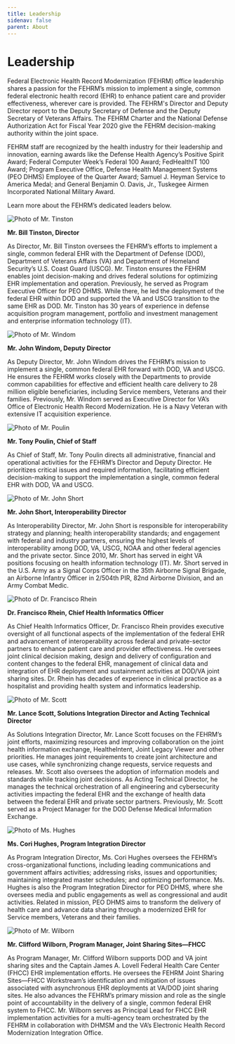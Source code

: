 ```yaml
---
title: Leadership
sidenav: false
parent: About
---
```

# Leadership

Federal Electronic Health Record Modernization (FEHRM) office leadership shares a passion for the FEHRM’s mission to implement a single, common federal electronic health record (EHR) to enhance patient care and provider effectiveness, wherever care is provided. The FEHRM's Director and Deputy Director report to the Deputy Secretary of Defense and the Deputy Secretary of Veterans Affairs. The FEHRM Charter and the National Defense Authorization Act for Fiscal Year 2020 give the FEHRM decision-making authority within the joint space.

FEHRM staff are recognized by the health industry for their leadership and innovation, earning awards like the Defense Health Agency’s Positive Spirit Award; Federal Computer Week’s Federal 100 Award; FedHealthIT 100 Award; Program Executive Office, Defense Health Management Systems (PEO DHMS) Employee of the Quarter Award; Samuel J. Heyman Service to America Medal; and General Benjamin O. Davis, Jr., Tuskegee Airmen Incorporated National Military Award.

Learn more about the FEHRM’s dedicated leaders below.

![Photo of Mr. Tinston](/images/tinston.jpg)

**Mr. Bill Tinston, Director**

As Director, Mr. Bill Tinston oversees the FEHRM’s efforts to implement a single, common federal EHR with the Department of Defense (DOD), Department of Veterans Affairs (VA) and Department of Homeland Security’s U.S. Coast Guard (USCG). Mr. Tinston ensures the FEHRM enables joint decision-making and drives federal solutions for optimizing EHR implementation and operation. Previously, he served as Program Executive Officer for PEO DHMS. While there, he led the deployment of the federal EHR within DOD and supported the VA and USCG transition to the same EHR as DOD. Mr. Tinston has 30 years of experience in defense acquisition program management, portfolio and investment management and enterprise information technology (IT).

![Photo of Mr. Windom](/images/windom.jpg)

**Mr. John Windom, Deputy Director**

As Deputy Director, Mr. John Windom drives the FEHRM’s mission to implement a single, common federal EHR forward with DOD, VA and USCG. He ensures the FEHRM works closely with the Departments to provide common capabilities for effective and efficient health care delivery to 28 million eligible beneficiaries, including Service members, Veterans and their families. Previously, Mr. Windom served as Executive Director for VA’s Office of Electronic Health Record Modernization. He is a Navy Veteran with extensive IT acquisition experience.

![Photo of Mr. Poulin](../images/poulin_tony_lowres.jpg)

**Mr. Tony Poulin, Chief of Staff**

As Chief of Staff, Mr. Tony Poulin directs all administrative, financial and operational activities for the FEHRM’s Director and Deputy Director. He prioritizes critical issues and required information, facilitating efficient decision-making to support the implementation a single, common federal EHR with DOD, VA and USCG.

![Photo of Mr. John Short](../images/john_short.jpg)

**Mr. John Short, Interoperability Director**

As Interoperability Director, Mr. John Short is responsible for interoperability strategy and planning; health interoperability standards; and engagement with federal and industry partners, ensuring the highest levels of interoperability among DOD, VA, USCG, NOAA and other federal agencies and the private sector. Since 2010, Mr. Short has served in eight VA positions focusing on health information technology (IT). Mr. Short served in the U.S. Army as a Signal Corps Officer in the 35th Airborne Signal Brigade, an Airborne Infantry Officer in 2/504th PIR, 82nd Airborne Division, and an Army Combat Medic.

![Photo of Dr. Francisco Rhein](../images/picture-icon.png)

**Dr. Francisco Rhein, Chief Health Informatics Officer**

As Chief Health Informatics Officer, Dr. Francisco Rhein provides executive oversight of all functional aspects of the implementation of the federal EHR and advancement of interoperability across federal and private-sector partners to enhance patient care and provider effectiveness. He oversees joint clinical decision making, design and delivery of configuration and content changes to the federal EHR, management of clinical data and integration of EHR deployment and sustainment activities at DOD/VA joint sharing sites. Dr. Rhein has decades of experience in clinical practice as a hospitalist and providing health system and informatics leadership.

![Photo of Mr. Scott](/images/scott.png)

**Mr. Lance Scott, Solutions Integration Director and Acting Technical Director**

As Solutions Integration Director, Mr. Lance Scott focuses on the FEHRM’s joint efforts, maximizing resources and improving collaboration on the joint health information exchange, HealtheIntent, Joint Legacy Viewer and other priorities. He manages joint requirements to create joint architecture and use cases, while synchronizing change requests, service requests and releases. Mr. Scott also oversees the adoption of information models and standards while tracking joint decisions. As Acting Technical Director, he manages the technical orchestration of all engineering and cybersecurity activities impacting the federal EHR and the exchange of health data between the federal EHR and private sector partners. Previously, Mr. Scott served as a Project Manager for the DOD Defense Medical Information Exchange.

![Photo of Ms. Hughes](/images/hughes.jpg)

**Ms. Cori Hughes, Program Integration Director**

As Program Integration Director, Ms. Cori Hughes oversees the FEHRM’s cross-organizational functions, including leading communications and government affairs activities; addressing risks, issues and opportunities; maintaining integrated master schedules; and optimizing performance. Ms. Hughes is also the Program Integration Director for PEO DHMS, where she oversees media and public engagements as well as congressional and audit activities. Related in mission, PEO DHMS aims to transform the delivery of health care and advance data sharing through a modernized EHR for Service members, Veterans and their families.

![Photo of Mr. Wilborn](/images/wilborn_clifford_web.jpg)

**Mr. Clifford Wilborn, Program Manager, Joint Sharing Sites—FHCC**

As Program Manager, Mr. Clifford Wilborn supports DOD and VA joint sharing sites and the Captain James A. Lovell Federal Health Care Center (FHCC) EHR implementation efforts. He oversees the FEHRM Joint Sharing Sites—FHCC Workstream’s identification and mitigation of issues associated with asynchronous EHR deployments at VA/DOD joint sharing sites. He also advances the FEHRM’s primary mission and role as the single point of accountability in the delivery of a single, common federal EHR system to FHCC. Mr. Wilborn serves as Principal Lead for FHCC EHR implementation activities for a multi-agency team orchestrated by the FEHRM in collaboration with DHMSM and the VA’s Electronic Health Record Modernization Integration Office.

